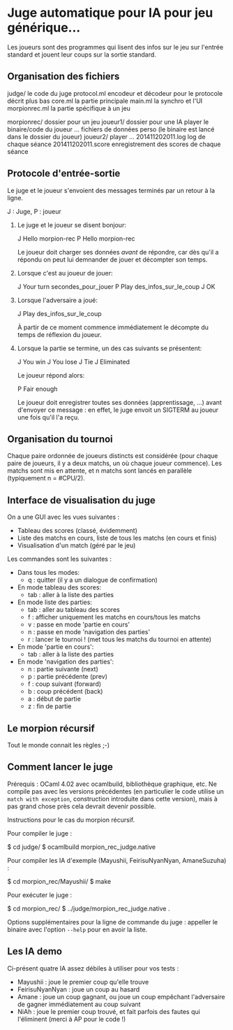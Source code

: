 
Juge automatique pour IA pour jeu générique...
==============================================

Les joueurs sont des programmes qui lisent des infos sur le jeu sur l'entrée
standard et jouent leur coups sur la sortie standard.


Organisation des fichiers
-------------------------

judge/                 le code du juge
  protocol.ml          encodeur et décodeur pour le protocole décrit plus bas
  core.ml              la partie principale
  main.ml              la synchro et l'UI
  morpionrec.ml        la partie spécifique à un jeu

morpionrec/            dossier pour un jeu
  joueur1/             dossier pour une IA
    player             le binaire/code du joueur
    ...                fichiers de données perso
                       (le binaire est lancé dans le dossier du joueur)
  joueur2/
    player
    ...
  201411202011.log     log de chaque séance
  201411202011.score   enregistrement des scores de chaque séance


Protocole d'entrée-sortie
-------------------------

Le juge et le joueur s'envoient des messages
terminés par un retour à la ligne.

J : Juge, P : joueur

1. Le juge et le joueur se disent bonjour:
  
      J    Hello morpion-rec
      P    Hello morpion-rec

   Le joueur doit charger ses données *avant* de répondre, car dès qu'il a
   répondu on peut lui demnander de jouer et décompter son temps.

2. Lorsque c'est au joueur de jouer:

      J    Your turn secondes_pour_jouer
      P    Play des_infos_sur_le_coup
      J    OK

3. Lorsque l'adversaire a joué:

      J    Play des_infos_sur_le_coup
 
   À partir de ce moment commence immédiatement le décompte du temps de
   réflexion du joueur.

4. Lorsque la partie se termine, un des cas suivants se présentent:

      J    You win
      J    You lose
      J    Tie
      J    Eliminated

   Le joueur répond alors:

      P    Fair enough

   Le joueur doit enregistrer toutes ses données (apprentissage, ...) avant
   d'envoyer ce message : en effet, le juge envoit un SIGTERM au joueur une fois
   qu'il l'a reçu.


Organisation du tournoi
-----------------------

Chaque paire ordonnée de joueurs distincts est considérée (pour chaque paire de
joueurs, il y a deux matchs, un où chaque joueur commence). Les matchs sont mis
en attente, et n matchs sont lancés en parallèle (typiquement n = #CPU/2).


Interface de visualisation du juge
----------------------------------

On a une GUI avec les vues suivantes :

- Tableau des scores (classé, évidemment)
- Liste des matchs en cours, liste de tous les matchs (en cours et finis)
- Visualisation d'un match (géré par le jeu)

Les commandes sont les suivantes :

- Dans tous les modes:
  - q : quitter (il y a un dialogue de confirmation)
- En mode tableau des scores:
  - tab : aller à la liste des parties
- En mode liste des parties:
  - tab : aller au tableau des scores
  - f : afficher uniquement les matchs en cours/tous les matchs
  - v : passe en mode 'partie en cours'
  - n : passe en mode 'navigation des parties'
  - r : lancer le tournoi ! (met tous les matchs du tournoi en attente)
- En mode 'partie en cours':
  - tab : aller à la liste des parties
- En mode 'navigation des parties':
  - n : partie suivante (next)
  - p : partie précédente (prev)
  - f : coup suivant (forward)
  - b : coup précédent (back)
  - a : début de partie
  - z : fin de partie


Le morpion récursif
-------------------

Tout le monde connait les règles ;-)


Comment lancer le juge
----------------------

Prérequis : OCaml 4.02 avec ocamlbuild, bibliothèque graphique, etc.  Ne compile
pas avec les versions précédentes (en particulier le code utilise un `match with
exception`, construction introduite dans cette version), mais à pas grand chose
près cela devrait devenir possible.

Instructions pour le cas du morpion récursif.

Pour compiler le juge :

  $ cd judge/
  $ ocamlbuild morpion_rec_judge.native

Pour compiler les IA d'exemple (Mayushii, FeirisuNyanNyan, AmaneSuzuha) :

  $ cd morpion_rec/Mayushii/
  $ make

Pour exécuter le juge :
  
  $ cd morpion_rec/
  $ ../judge/morpion_rec_judge.native .

Options supplémentaires pour la ligne de commande du juge : appeller le binaire
avec l'option `--help` pour en avoir la liste.


Les IA demo
-----------

Ci-présent quatre IA assez débiles à utiliser pour vos tests :

- Mayushii : joue le premier coup qu'elle trouve
- FeirisuNyanNyan : joue un coup au hasard
- Amane : joue un coup gagnant, ou joue un coup empêchant l'adversaire
  de gagner immédiatement au coup suivant
- NiAh : joue le premier coup trouvé, et fait parfois des fautes qui l'éliminent
  (merci à AP pour le code !)


